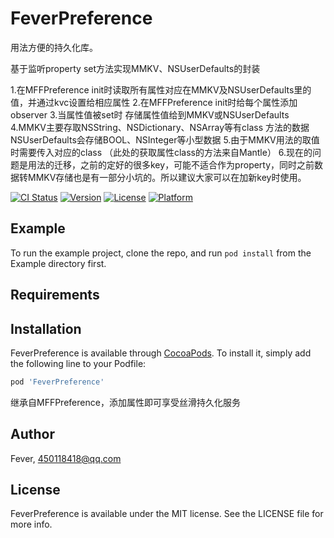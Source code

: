 # FeverPreference
用法方便的持久化库。

基于监听property set方法实现MMKV、NSUserDefaults的封装

1.在MFFPreference init时读取所有属性对应在MMKV及NSUserDefaults里的值，并通过kvc设置给相应属性
2.在MFFPreference init时给每个属性添加observer
3.当属性值被set时 存储属性值给到MMKV或NSUserDefaults
4.MMKV主要存取NSString、NSDictionary、NSArray等有class 方法的数据 NSUserDefaults会存储BOOL、NSInteger等小型数据
5.由于MMKV用法的取值时需要传入对应的class （此处的获取属性class的方法来自Mantle）
6.现在的问题是用法的迁移，之前的定好的很多key，可能不适合作为property，同时之前数据转MMKV存储也是有一部分小坑的。所以建议大家可以在加新key时使用。

[![CI Status](https://img.shields.io/travis/Fever/FeverPreference.svg?style=flat)](https://travis-ci.org/Fever/FeverPreference)
[![Version](https://img.shields.io/cocoapods/v/FeverPreference.svg?style=flat)](https://cocoapods.org/pods/FeverPreference)
[![License](https://img.shields.io/cocoapods/l/FeverPreference.svg?style=flat)](https://cocoapods.org/pods/FeverPreference)
[![Platform](https://img.shields.io/cocoapods/p/FeverPreference.svg?style=flat)](https://cocoapods.org/pods/FeverPreference)

## Example

To run the example project, clone the repo, and run `pod install` from the Example directory first.

## Requirements


## Installation

FeverPreference is available through [CocoaPods](https://cocoapods.org). To install
it, simply add the following line to your Podfile:

```ruby
pod 'FeverPreference'
```
继承自MFFPreference，添加属性即可享受丝滑持久化服务

## Author

Fever, 450118418@qq.com

## License

FeverPreference is available under the MIT license. See the LICENSE file for more info.
